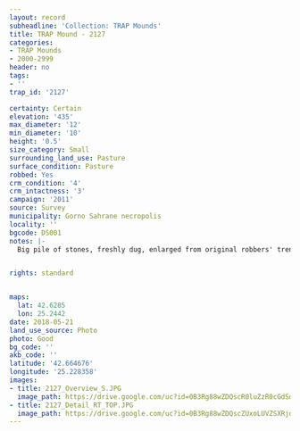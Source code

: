 ```yaml
---
layout: record
subheadline: 'Collection: TRAP Mounds'
title: TRAP Mound - 2127
categories:
- TRAP Mounds
- 2000-2999
header: no
tags:
- ''
trap_id: '2127'

certainty: Certain
elevation: '435'
max_diameter: '12'
min_diameter: '10'
height: '0.5'
size_category: Small
surrounding_land_use: Pasture
surface_condition: Pasture
robbed: Yes
crm_condition: '4'
crm_intactness: '3'
campaign: '2011'
source: Survey
municipality: Gorno Sahrane necropolis
locality: ''
bgcode: DS001
notes: |-
  Big pile of stones, freshly dug, enlarged from original robbers' trench, vegetation on the bottom of the mound; visible structure, looks like freshly and entirely robbed.


rights: standard


maps:
  lat: 42.6285
  lon: 25.2442
date: 2018-05-21
land_use_source: Photo
photo: Good
bg_code: ''
akb_code: ''
latitude: '42.664676'
longitude: '25.228358'
images:
- title: 2127_Overview_S.JPG
  image_path: https://drive.google.com/uc?id=0B3Rg88wZDQscR0luZzR0cGdSdm8
- title: 2127_Detail_RT_TOP.JPG
  image_path: https://drive.google.com/uc?id=0B3Rg88wZDQscZUxoLUVZSXRjdGM
---
```

